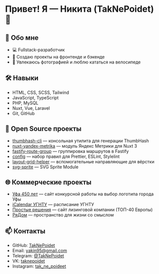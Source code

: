 # Привет! Я — Никита (TakNePoidet) 👋


## 🚀 Обо мне
- 💻 Fullstack-разработчик
- 🎯 Создаю проекты на фронтенде и бэкенде
- 📸 Увлекаюсь фотографией и люблю кататься на велосипеде


## 🛠️ Навыки
- HTML, CSS, SCSS, Tailwind
- JavaScript, TypeScript
- PHP, MySQL
- Nuxt, Vue, Laravel
- Git, GitHub


## 📂 Open Source проекты
- [thumbhash-cli](https://github.com/TakNePoidet/thumbhash-cli) — консольная утилита для генерации ThumbHash
- [nuxt-yandex-metrika](https://github.com/TakNePoidet/nuxt-yandex-metrika) — модуль Яндекс Метрики для Nuxt 3
- [fastify-route-group](https://github.com/TakNePoidet/fastify-route-group) — группировка маршрутов в Fastify
- [config](https://github.com/poidet/config) — набор правил для Prettier, ESLint, Stylelint
- [layout-grid-helper](https://github.com/TakNePoidet/layout-grid-helper) — вспомогательные направляющие для вёрстки
- [svg-sprite](https://github.com/poidet/svg-sprite) — SVG Sprite Module


## 🌐 Коммерческие проекты
- [Уфа 450 лет](https://уфа450лет.рф) — сайт конкурсной работы на выбор логотипа города Уфы
- [iCalendar УГНТУ](https://ics.rusoil.net/) — расписание УГНТУ
- [Простые решения](https://pr-liz.ru) — сайт лизинговой компании (ТОП-40 Европы)
- [РяДом](https://рядом02.рф) — пространство для жизни со смыслом


## 📫 Контакты
- GitHub: [TakNePoidet](https://github.com/TakNePoidet)
- Email: [yakin95@gmail.com](mailto:yakin95@gmail.com)
- Telegram: [@TakNePoidet](https://t.me/TakNePoidet)
- VK: [taknepoidet](https://vk.com/taknepoidet)
- Instagram: [tak_ne_poideet](https://www.instagram.com/tak_ne_poideet)
